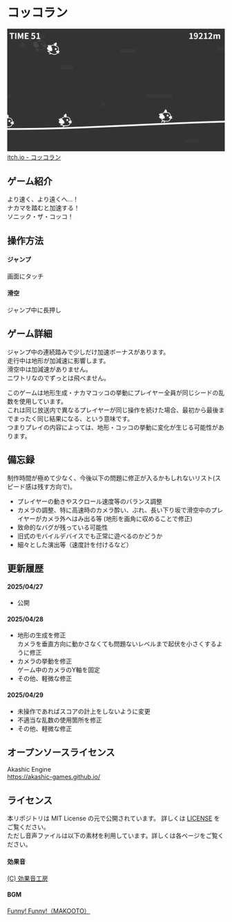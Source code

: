# コッコラン
![screenshot](screenshot.png)
[itch.io - コッコラン](https://klikki.itch.io/cucco-run)

## ゲーム紹介
より速く、より遠くへ...！  
ナカマを踏むと加速する！  
ソニック・ザ・コッコ！  

## 操作方法
#### ジャンプ  
  画面にタッチ
#### 滑空  
  ジャンプ中に長押し

## ゲーム詳細
ジャンプ中の連続踏みで少しだけ加速ボーナスがあります。  
走行中は地形が加減速に影響します。  
滑空中は加減速がありません。  
ニワトリなのでずっとは飛べません。  
  
このゲームは地形生成・ナカマコッコの挙動にプレイヤー全員が同じシードの乱数を使用しています。  
これは同じ放送内で異なるプレイヤーが同じ操作を続けた場合、最初から最後までまったく同じ結果になる、という意味です。  
つまりプレイの内容によっては、地形・コッコの挙動に変化が生じる可能性があります。  

## 備忘録
制作時間が極めて少なく、今後以下の問題に修正が入るかもしれないリスト(スピード感は残す方向で)。
- プレイヤーの動きやスクロール速度等のバランス調整
- カメラの調整、特に高速時のカメラ酔い、ぶれ、長い下り坂で滑空中のプレイヤーがカメラ外へはみ出る等 (地形を画角に収めることで修正)
- 致命的なバグが残っている可能性
- 旧式のモバイルデバイスでも正常に遊べるのかどうか
- 細々とした演出等（速度計を付けるなど）

## 更新履歴
#### 2025/04/27
- 公開
#### 2025/04/28
- 地形の生成を修正  
カメラを垂直方向に動かさなくても問題ないレベルまで起伏を小さくするように修正
- カメラの挙動を修正  
ゲーム中のカメラのY軸を固定
- その他、軽微な修正
#### 2025/04/29
- 未操作であればスコアの計上をしないように変更
- 不適当な乱数の使用箇所を修正
- その他、軽微な修正

## オープンソースライセンス
Akashic Engine  
https://akashic-games.github.io/  

## ライセンス
本リポジトリは MIT License の元で公開されています。 詳しくは [LICENSE](/LICENSE) をご覧ください。  
ただし音声ファイルは以下の素材を利用しています。詳しくは各ページをご覧ください。  

#### 効果音
[(C) 効果音工房](https://umipla.com/%E5%88%A9%E7%94%A8%E8%A6%8F%E7%B4%84)

#### BGM
[Funny! Funny!（MAKOOTO）](https://commons.nicovideo.jp/works/nc182381)
